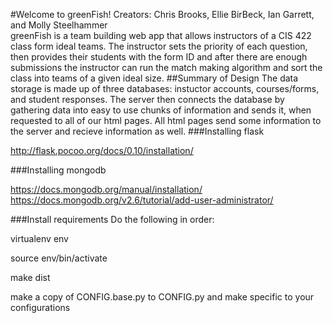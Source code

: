 #Welcome to greenFish!
Creators: Chris Brooks, Ellie BirBeck, Ian Garrett, and Molly Steelhammer<br>
  greenFish is a team building web app that allows instructors of a CIS 422 class form ideal teams. The instructor sets the priority of each question, then provides their students with the form ID and after there are enough submissions the instructor can run the match making algorithm and sort the class into teams of a given ideal size.
##Summary of Design
  The data storage is made up of three databases: instuctor accounts, courses/forms, and student responses. The server then connects the database by gathering data into easy to use chunks of information and sends it, when requested to all of our html pages. All html pages send some information to the server and recieve information as well.
###Installing flask

http://flask.pocoo.org/docs/0.10/installation/

###Installing mongodb

https://docs.mongodb.org/manual/installation/
https://docs.mongodb.org/v2.6/tutorial/add-user-administrator/

###Install requirements
Do the following in order:

virtualenv env

source env/bin/activate

make dist

make a copy of CONFIG.base.py to CONFIG.py and make specific to your configurations
